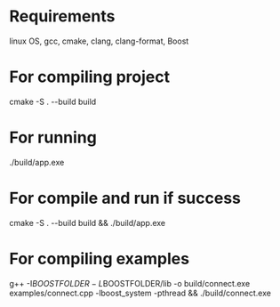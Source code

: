 

# Requirements
linux OS, gcc, cmake, clang, clang-format, Boost

# For compiling project
cmake -S . --build build

# For running
./build/app.exe

# For compile and run if success
cmake -S . --build build && ./build/app.exe

# For compiling examples
g++ -I$BOOSTFOLDER -L$BOOSTFOLDER/lib -o build/connect.exe examples/connect.cpp -lboost_system -pthread && ./build/connect.exe